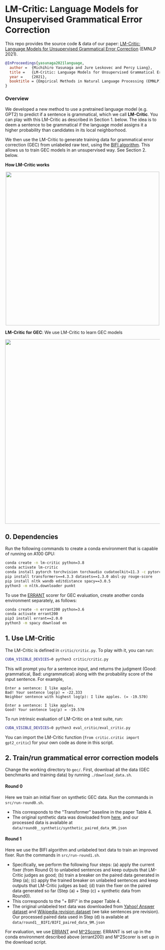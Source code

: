 # LM-Critic: Language Models for Unsupervised Grammatical Error Correction

This repo provides the source code & data of our paper: [LM-Critic: Language Models for Unsupervised Grammatical Error Correction](http://arxiv.org/abs/2109.06822) (EMNLP 2021).
```bib
@InProceedings{yasunaga2021language,
  author =  {Michihiro Yasunaga and Jure Leskovec and Percy Liang},
  title =   {LM-Critic: Language Models for Unsupervised Grammatical Error Correction},
  year =    {2021},  
  booktitle = {Empirical Methods in Natural Language Processing (EMNLP)},  
}
```

### Overview

We developed a new method to use a pretrained language model (e.g. GPT2) to predict if a sentence is grammatical, which we call **LM-Critic**. You can play with this LM-Critic as described in Section 1. below. The idea is to deem a sentence to be grammatical if the language model assigns it a higher probability than candidates in its local neighborhood.

We then use the LM-Critic to generate training data for grammatical error correction (GEC) from unlabeled raw text, using the [BIFI algorithm](https://github.com/michiyasunaga/BIFI). This allows us to train GEC models in an unsupervised way. See Section 2. below.


**How LM-Critic works**
<p align="center">
  <img src="figs/local_optimality.png" width="500" title="Illustration of LM-Critic" alt="">
</p>


**LM-Critic for GEC**: We use LM-Critic to learn GEC models
<p align="center">
  <img src="figs/lm_critic_gec.png" width="600" title="LM-Critic for GEC" alt="">
</p>




## 0. Dependencies

Run the following commands to create a conda environment that is capable of running on A100 GPU:
```bash
conda create -n lm-critic python=3.8
conda activate lm-critic
conda install pytorch torchvision torchaudio cudatoolkit=11.3 -c pytorch
pip install transformers==4.3.3 datasets==1.3.0 absl-py rouge-score
pip install nltk wandb editdistance spacy==3.0.5
python3 -m nltk.downloader punkt
```

To use the [ERRANT](https://github.com/chrisjbryant/errant) scorer for GEC evaluation, create another conda environment separately, as follows:
```bash
conda create -n errant200 python=3.6
conda activate errant200
pip3 install errant==2.0.0
python3 -m spacy download en
```



## <a name="lm_critic"></a> 1. Use LM-Critic

The LM-Critic is defined in `critic/critic.py`. To play with it, you can run:
```bash
CUDA_VISIBLE_DEVICES=0 python3 critic/critic.py
```
This will prompt you for a sentence input, and returns the judgment (Good: grammatical, Bad: ungrammatical) along with the probability score of the input sentence. For example,
```
Enter a sentence: I like apple.
Bad! Your sentence log(p) = -22.333
Neighbor sentence with highest log(p): I like apples. (= -19.570)

Enter a sentence: I like apples.
Good! Your sentence log(p) = -19.570
```

To run intrinsic evaluation of LM-Critic on a test suite, run:
```bash
CUDA_VISIBLE_DEVICES=0 python3 eval_critic/eval_critic.py
```
You can import the LM-Critic function (`from critic.critic import gpt2_critic`) for your own code as done in this script.



## <a name="gec"></a> 2. Train/run grammatical error correction models

Change the working directory to `gec/`.
First, download all the data (GEC benchmarks and training data) by running `./download_data.sh`.

#### Round 0
Here we train an initial fixer on synthetic GEC data. Run the commands in `src/run-round0.sh`.
 - This corresponds to the "Transformer" baseline in the paper Table 4.
 - The original synthetic data was dowloaded from [here](https://github.com/awasthiabhijeet/PIE/tree/master/errorify), and our processed data is available at `data/round0__synthetic/synthetic_paired_data_9M.json`


#### Round 1
Here we use the BIFI algorithm and unlabeled text data to train an improved fixer. Run the commands in `src/run-round1.sh`.

 - Specifically, we perform the following four steps: (a) apply the current fixer (from Round 0) to unlabeled sentences and keep outputs that LM-Critic judges as good; (b) train a breaker on the paired data generated in Step (a); (c) apply the trained breaker on unlabeled sentences and keep outputs that LM-Critic judges as bad; (d) train the fixer on the paired data generated so far (Step (a) + Step (c) + synthetic data from Round0).
 - This corresponds to the "+ BIFI" in the paper Table 4.
 - The original unlabeled text data was downloaded from [Yahoo! Answer dataset](https://www.kaggle.com/soumikrakshit/yahoo-answers-dataset) and [Wikipedia revision dataset](https://github.com/snukky/wikiedits) (we take sentences pre revision). Our processed paired data used in Step (d) is available at `data/round1__BIFI/BIFI_paired_data_9M.json`



For evaluation, we use [ERRANT](https://github.com/chrisjbryant/errant) and [M^2Scorer](https://github.com/nusnlp/m2scorer). ERRANT is set up in the conda environment described above (errant200) and M^2Scorer is set up in the download script.
